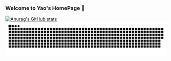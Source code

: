### Welcome to Yao's HomePage 👋

[![Anurag's GitHub stats](https://github-readme-stats.vercel.app/api?username=yljcode1&count_private=true&show_icons=true&theme=cobalt&include_all_commits=true&layout=compact)](https://github.com/anuraghazra/github-readme-stats)
![](https://raw.githubusercontent.com/yljcode1/yljcode1/master/assets/github-contribution-grid-snake.svg)


<!--
**yljcode1/yljcode1** is a ✨ _special_ ✨ repository because its `README.md` (this file) appears on your GitHub profile.

Here are some ideas to get you started:

- 🔭 I’m currently working on ...
- 🌱 I’m currently learning ...
- 👯 I’m looking to collaborate on ...
- 🤔 I’m looking for help with ...
- 💬 Ask me about ...
- 📫 How to reach me: ...
- 😄 Pronouns: ...
- ⚡ Fun fact: ...
-->
